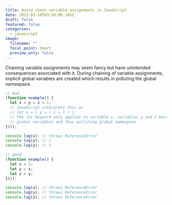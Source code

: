 ```yaml
---
title: Avoid chain variable assignments in JavaScript
date: 2021-03-10T03:50:06.145Z
draft: false
featured: false
categories:
  - javascript
image:
  filename: ""
  focal_point: Smart
  preview_only: false
---
```

Chaining variable assignments may seem fancy but have unintended consequences associated with it. During chaining of variable assignments, implicit global variables are created which results in polluting the global namespace.

```javascript
// bad
(function example() {
  let x = y = z = 1;
  // JavaScript interprets this as
  // let x = ( y = ( z = 1 ) );
  // The let keyword only applies to variable x, variables y and z become
  // global variables and thus polluting global namespace.
}());

console.log(x); // throws ReferenceError
console.log(y); // 1
console.log(y); // 1

// good
(function example() {
  let x = 1;
  let y = x;
  let z = y;
}());

console.log(x); // throws ReferenceError
console.log(y); // throws ReferenceError
console.log(z); // throws ReferenceError
```
